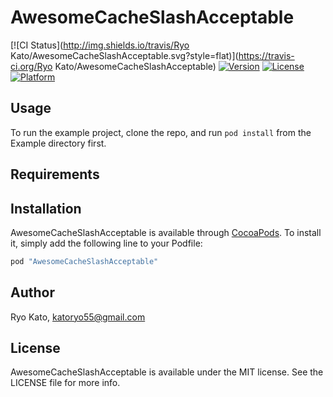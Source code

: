 # AwesomeCacheSlashAcceptable

[![CI Status](http://img.shields.io/travis/Ryo Kato/AwesomeCacheSlashAcceptable.svg?style=flat)](https://travis-ci.org/Ryo Kato/AwesomeCacheSlashAcceptable)
[![Version](https://img.shields.io/cocoapods/v/AwesomeCacheSlashAcceptable.svg?style=flat)](http://cocoapods.org/pods/AwesomeCacheSlashAcceptable)
[![License](https://img.shields.io/cocoapods/l/AwesomeCacheSlashAcceptable.svg?style=flat)](http://cocoapods.org/pods/AwesomeCacheSlashAcceptable)
[![Platform](https://img.shields.io/cocoapods/p/AwesomeCacheSlashAcceptable.svg?style=flat)](http://cocoapods.org/pods/AwesomeCacheSlashAcceptable)

## Usage

To run the example project, clone the repo, and run `pod install` from the Example directory first.

## Requirements

## Installation

AwesomeCacheSlashAcceptable is available through [CocoaPods](http://cocoapods.org). To install
it, simply add the following line to your Podfile:

```ruby
pod "AwesomeCacheSlashAcceptable"
```

## Author

Ryo Kato, katoryo55@gmail.com

## License

AwesomeCacheSlashAcceptable is available under the MIT license. See the LICENSE file for more info.
